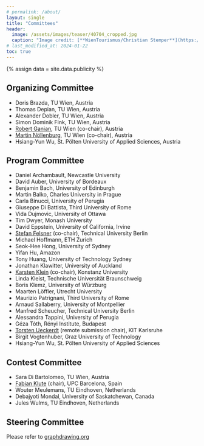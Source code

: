 ```yaml
---
# permalink: /about/
layout: single
title: "Committees"
header:
  image: /assets/images/teaser/40704_cropped.jpg
  caption: "Image credit: [**WienTourismus/Christian Stemper**](https://foto.wien.info/Bild/Imperial/45013)"
# last_modified_at: 2024-01-22
toc: true
---
```


{% assign data = site.data.publicity %}


## Organizing Committee

* Doris Brazda, TU Wien, Austria
* Thomas Depian, TU Wien, Austria 
* Alexander Dobler, TU Wien, Austria 
* Simon Dominik Fink, TU Wien, Austria 
* [Robert Ganian](https://www.ac.tuwien.ac.at/people/rganian/), TU Wien (co-chair), Austria
* [Martin Nöllenburg](https://www.ac.tuwien.ac.at/people/noellenburg/), TU Wien (co-chair), Austria
* Hsiang-Yun Wu, St. Pölten University of Applied Sciences, Austria


## Program Committee

* Daniel Archambault, Newcastle University
* David Auber, University of Bordeaux
* Benjamin Bach, University of Edinburgh
* Martin Balko, Charles University in Prague
* Carla Binucci, University of Perugia
* Giuseppe Di Battista, Third University of Rome
* Vida Dujmovic, University of Ottawa
* Tim Dwyer, Monash University
* David Eppstein, University of California, Irvine
* [Stefan Felsner](https://page.math.tu-berlin.de/~felsner/) (co-chair), Technical University Berlin
* Michael Hoffmann, ETH Zurich
* Seok-Hee Hong, University of Sydney
* Yifan Hu, Amazon
* Tony Huang, University of Technology Sydney
* Jonathan Klawitter, University of Auckland
* [Karsten Klein](https://phobos70.inf.uni-konstanz.de) (co-chair), Konstanz University
* Linda Kleist, Technische Universität Braunschweig
* Boris Klemz, University of Würzburg
* Maarten Löffler, Utrecht University
* Maurizio Patrignani, Third University of Rome
* Arnaud Sallaberry, University of Montpellier
* Manfred Scheucher, Technical University Berlin
* Alessandra Tappini, University of Perugia
* Géza Tóth, Rényi Institute, Budapest
* [Torsten Ueckerdt](https://i11www.iti.kit.edu/members/torsten_ueckerdt/index) (remote submission chair), KIT Karlsruhe
* Birgit Vogtenhuber, Graz University of Technology
* Hsiang-Yun Wu, St. Pölten University of Applied Sciences

## Contest Committee
* Sara Di Bartolomeo, TU Wien, Austria
* [Fabian Klute](https://fklute.com) (chair), UPC Barcelona, Spain
* Wouter Meulemans, TU Eindhoven, Netherlands
* Debajyoti Mondal, University of Saskatchewan, Canada
* Jules Wulms, TU Eindhoven, Netherlands

<!--
{% assign role = "" %}
{% for member in data.OC-Members %}
  {% if role != member.Role %}
    {% assign role = member.Role %}
<h3 class="oc-role"><strong>{{ member.Role }}</strong></h3>
  {% endif %}
<div style="display: inline-block; width: 45%; text-align: left;">
  {% if member.Photo == "yes" %}
<img style="border-radius: 50%" src="../../assets/images/oc/{{ member.First }}_{{ member.Given }}.jpg"
     class="circle" width="150" height="150" /><br />
  {% else %}
<img style="border-radius: 50%" src="../../assets/images/oc/nobody.jpg" width="150" height="150" /><br />
  {% endif %}
<strong>{{ member.First }} {{ member.Given }}</strong><br />
{{ member.Affiliation }}<br /><br />
</div>
{% endfor %}
-->

## Steering Committee

Please refer to [graphdrawing.org](http://graphdrawing.org/sc.html)
